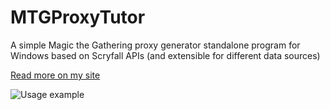 # MTGProxyTutor
A simple Magic the Gathering proxy generator standalone program for Windows based on Scryfall APIs (and extensible for different data sources)

[Read more on my site](https://www.gmprazzoli.it/2021/09/15/mtgproxytutor-a-magic-the-gathering-proxy-maker/)

![Usage example](https://www.gmprazzoli.it/wp-content/uploads/2021/09/MTGPT.png)
